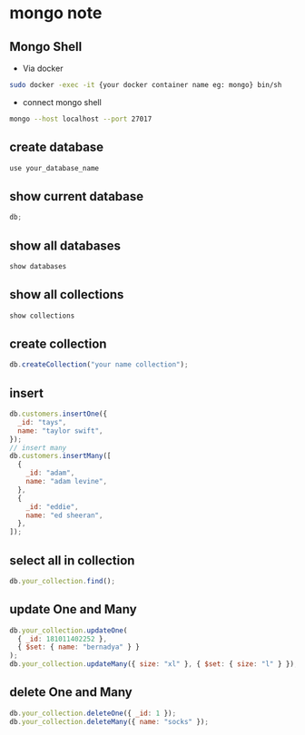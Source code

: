 # mongo note

## Mongo Shell

- Via docker

```bash
sudo docker -exec -it {your docker container name eg: mongo} bin/sh
```

- connect mongo shell

```bash
mongo --host localhost --port 27017
```

## create database

```js
use your_database_name
```

## show current database

```js
db;
```

## show all databases

```js
show databases
```

## show all collections

```js
show collections
```

## create collection

```js
db.createCollection("your name collection");
```

## insert

```js
db.customers.insertOne({
  _id: "tays",
  name: "taylor swift",
});
// insert many
db.customers.insertMany([
  {
    _id: "adam",
    name: "adam levine",
  },
  {
    _id: "eddie",
    name: "ed sheeran",
  },
]);
```

## select all in collection

```js
db.your_collection.find();
```

## update One and Many

```js
db.your_collection.updateOne(
  { _id: 181011402252 },
  { $set: { name: "bernadya" } }
);
db.your_collection.updateMany({ size: "xl" }, { $set: { size: "l" } });
```

## delete One and Many

```js
db.your_collection.deleteOne({ _id: 1 });
db.your_collection.deleteMany({ name: "socks" });
```
